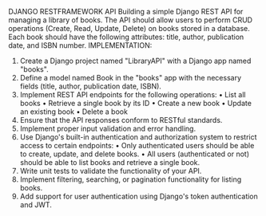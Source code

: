 DJANGO RESTFRAMEWORK API
Building a simple Django REST API for managing a library of books. The API should allow
users to perform CRUD operations (Create, Read, Update, Delete) on books stored in a database. Each book
should have the following attributes: title, author, publication date, and ISBN number.
IMPLEMENTATION:
1. Create a Django project named "LibraryAPI" with a Django app named "books".
2. Define a model named Book in the "books" app with the necessary fields (title, author, publication
date, ISBN).
3. Implement REST API endpoints for the following operations:
• List all books
• Retrieve a single book by its ID
• Create a new book
• Update an existing book
• Delete a book
4. Ensure that the API responses conform to RESTful standards.
5. Implement proper input validation and error handling.
6. Use Django's built-in authentication and authorization system to restrict access to certain endpoints:
• Only authenticated users should be able to create, update, and delete books.
• All users (authenticated or not) should be able to list books and retrieve a single book.
7. Write unit tests to validate the functionality of your API.
8. Implement filtering, searching, or pagination functionality for listing books.
9. Add support for user authentication using Django's token authentication and JWT.
